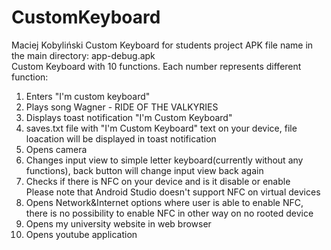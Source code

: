 # CustomKeyboard 
 Maciej Kobyliński
 Custom Keyboard for students project
 APK file name in the main directory: app-debug.apk <br/>
 Custom Keyboard with 10 functions. Each number represents different function:<br/>
 1. Enters "I'm custom keyboard"<br/>
 2. Plays song Wagner - RIDE OF THE VALKYRIES <br/>
 3. Displays toast notification "I'm Custom Keyboard"<br/>
 4. saves.txt file with "I'm Custom Keyboard" text on your device, file loacation will be displayed in toast notification<br/>
 5. Opens camera<br/>
 6. Changes input view to simple letter keyboard(currently without any functions), back button will change input view back again<br/>
 7. Checks if there is NFC on your device and is it disable or enable<br/>
 Please note that Android Studio doesn't support NFC on virtual devices<br/>
 8. Opens Network&Internet options where user is able to enable NFC, there is no possibility to enable NFC in other way on no rooted device <br/>
 9.  Opens my university website in web browser <br/>
 10. Opens youtube application<br/>

 
 
